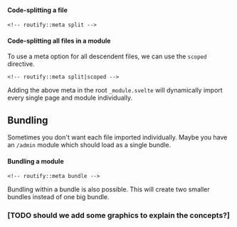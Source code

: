 <!-- routify:meta order=100 -->


#### Code-splitting a file
```
<!-- routify::meta split -->
```

#### Code-splitting all files in a module
To use a meta option for all descendent files, we can use the `scoped` directive.
```
<!-- routify::meta split|scoped -->
```
Adding the above meta in the root `_module.svelte` will dynamically import every single page and module individually.

## Bundling
Sometimes you don't want each file imported individually. Maybe you have an `/admin` module which should load as a single bundle.

#### Bundling a module
```
<!-- routify::meta bundle -->
```

Bundling within a bundle is also possible. This will create two smaller bundles instead of one big bundle. 


### [TODO should we add some graphics to explain the concepts?]